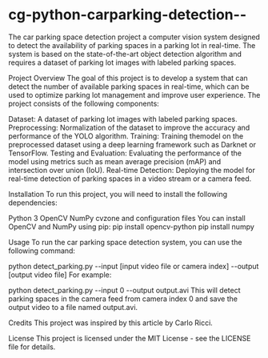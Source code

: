 # cg-python-carparking-detection--
The car parking space detection project  a computer vision system designed to detect the availability of parking spaces in a parking lot in real-time. The system is based on the state-of-the-art object detection algorithm and requires a dataset of parking lot images with labeled parking spaces.

Project Overview
The goal of this project is to develop a system that can detect the number of available parking spaces in real-time, which can be used to optimize parking lot management and improve user experience. The project consists of the following components:

Dataset: A dataset of parking lot images with labeled parking spaces.
Preprocessing: Normalization of the dataset to improve the accuracy and performance of the YOLO algorithm.
Training: Training themodel on the preprocessed dataset using a deep learning framework such as Darknet or TensorFlow.
Testing and Evaluation: Evaluating the performance of the model using metrics such as mean average precision (mAP) and intersection over union (IoU).
Real-time Detection: Deploying the model for real-time detection of parking spaces in a video stream or a camera feed.

Installation
To run this project, you will need to install the following dependencies:

Python 3
OpenCV
NumPy
cvzone and
configuration files
You can install OpenCV and NumPy using pip:
pip install opencv-python
pip install numpy

Usage
To run the car parking space detection system, you can use the following command:

python detect_parking.py --input [input video file or camera index] --output [output video file] 
For example:

 python detect_parking.py --input 0 --output output.avi
This will detect parking spaces in the camera feed from camera index 0 and save the output video to a file named output.avi.

Credits
This project was inspired by this article by Carlo Ricci.

License
This project is licensed under the MIT License - see the LICENSE file for details.
